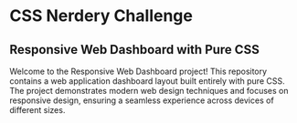 # CSS Nerdery Challenge

## Responsive Web Dashboard with Pure CSS

Welcome to the Responsive Web Dashboard project! This repository contains a web application dashboard layout built entirely with pure CSS. The project demonstrates modern web design techniques and focuses on responsive design, ensuring a seamless experience across devices of different sizes.
